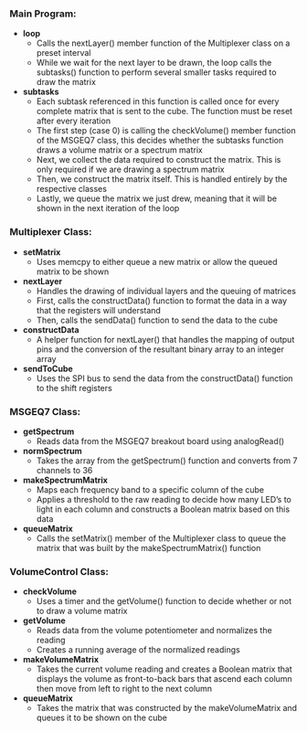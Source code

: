 ﻿### Main Program:

- <b> loop </b>
  - Calls the nextLayer() member  function of the Multiplexer class on a preset interval
  - While we wait for the next layer to be drawn, the loop calls the subtasks() function to perform several smaller tasks required to draw the matrix
- <b>subtasks</b>
  - Each subtask referenced in this function is called once for every complete matrix that is sent to the cube. The function must be reset after every iteration
  - The first step (case 0) is calling the checkVolume() member function of the MSGEQ7 class, this decides whether the subtasks function draws a volume matrix or a spectrum matrix
  - Next, we collect the data required to construct the matrix. This is only required if we are drawing a spectrum matrix
  - Then, we construct the matrix itself. This is handled entirely by the respective classes
  - Lastly, we queue the matrix we just drew, meaning that it will be shown in the next iteration of the loop

### Multiplexer Class:

- <b>setMatrix</b>
  - Uses memcpy to either queue a new matrix or allow the queued matrix to be shown
- <b>nextLayer</b>
  - Handles the drawing of individual layers and the queuing of matrices
  - First, calls the constructData() function to format the data in a way that the registers will understand
  - Then, calls the sendData() function to send the data to the cube
- <b>constructData</b>
  - A helper function for nextLayer() that handles the mapping of output pins and the conversion of the resultant binary array to an integer array
- <b>sendToCube</b>
  - Uses the SPI bus to send the data from the constructData() function to the shift registers

### MSGEQ7 Class:

- <b>getSpectrum</b>
  - Reads data from the MSGEQ7 breakout board using analogRead()
- <b>normSpectrum</b>
  - Takes the array from the getSpectrum() function and converts from 7 channels to 36
- <b>makeSpectrumMatrix</b>
  - Maps each frequency band to a specific column of the cube
  - Applies a threshold to the raw reading to decide how many LED’s to light in each column and constructs a Boolean matrix based on this data
- <b>queueMatrix</b>
  - Calls the setMatrix() member of the Multiplexer class to queue the matrix that was built by the makeSpectrumMatrix() function

### VolumeControl Class:

- <b>checkVolume</b>
  - Uses a timer and the getVolume() function to decide whether or not to draw a volume matrix
- <b>getVolume</b>
  - Reads data from the volume potentiometer and normalizes the reading
  - Creates a running average of the normalized readings
- <b>makeVolumeMatrix</b>
  - Takes the current volume reading and creates a Boolean matrix that displays the volume as front-to-back bars that ascend each column then move from left to right to the next column
- <b>queueMatrix</b>
  - Takes the matrix that was constructed by the makeVolumeMatrix and queues it to be shown on the cube
